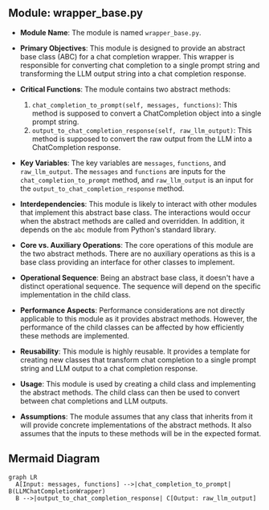 ## Module: wrapper_base.py
- **Module Name**: The module is named `wrapper_base.py`.

- **Primary Objectives**: This module is designed to provide an abstract base class (ABC) for a chat completion wrapper. This wrapper is responsible for converting chat completion to a single prompt string and transforming the LLM output string into a chat completion response. 

- **Critical Functions**: The module contains two abstract methods:
  1. `chat_completion_to_prompt(self, messages, functions)`: This method is supposed to convert a ChatCompletion object into a single prompt string.
  2. `output_to_chat_completion_response(self, raw_llm_output)`: This method is supposed to convert the raw output from the LLM into a ChatCompletion response.

- **Key Variables**: The key variables are `messages`, `functions`, and `raw_llm_output`. The `messages` and `functions` are inputs for the `chat_completion_to_prompt` method, and `raw_llm_output` is an input for the `output_to_chat_completion_response` method.

- **Interdependencies**: This module is likely to interact with other modules that implement this abstract base class. The interactions would occur when the abstract methods are called and overridden. In addition, it depends on the `abc` module from Python's standard library.

- **Core vs. Auxiliary Operations**: The core operations of this module are the two abstract methods. There are no auxiliary operations as this is a base class providing an interface for other classes to implement.

- **Operational Sequence**: Being an abstract base class, it doesn't have a distinct operational sequence. The sequence will depend on the specific implementation in the child class.

- **Performance Aspects**: Performance considerations are not directly applicable to this module as it provides abstract methods. However, the performance of the child classes can be affected by how efficiently these methods are implemented.

- **Reusability**: This module is highly reusable. It provides a template for creating new classes that transform chat completion to a single prompt string and LLM output to a chat completion response.

- **Usage**: This module is used by creating a child class and implementing the abstract methods. The child class can then be used to convert between chat completions and LLM outputs.

- **Assumptions**: The module assumes that any class that inherits from it will provide concrete implementations of the abstract methods. It also assumes that the inputs to these methods will be in the expected format.
## Mermaid Diagram
```mermaid
graph LR
  A[Input: messages, functions] -->|chat_completion_to_prompt| B(LLMChatCompletionWrapper)
  B -->|output_to_chat_completion_response| C[Output: raw_llm_output]
```
